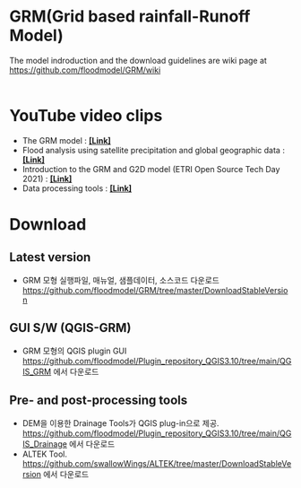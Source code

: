 # GRM(Grid based rainfall-Runoff Model)

The model indroduction and the download guidelines are wiki page at https://github.com/floodmodel/GRM/wiki
<br/><br/>

# YouTube video clips
- The GRM model : [**[Link]**](https://www.youtube.com/watch?v=w9sBGezkPes)  
- Flood analysis using satellite precipitation and global geographic data : [**[Link]**](https://www.youtube.com/watch?v=Kh92vCsdMs4)  
- Introduction to the GRM and G2D model (ETRI Open Source Tech Day 2021) : [**[Link]**](https://www.youtube.com/watch?v=OFRqzLPlD2Q)
- Data processing tools : [**[Link]**](https://www.youtube.com/watch?v=iC3Qa9iwcus&t=62s)  

# Download
## Latest version
* GRM 모형 실행파일, 매뉴얼, 샘플데이터, 소스코드 다운로드   
  https://github.com/floodmodel/GRM/tree/master/DownloadStableVersion
  
## GUI S/W (QGIS-GRM)
- GRM 모형의 QGIS plugin GUI  
  https://github.com/floodmodel/Plugin_repository_QGIS3.10/tree/main/QGIS_GRM 에서 다운로드

## Pre- and post-processing tools
- DEM을 이용한 Drainage Tools가 QGIS plug-in으로 제공. https://github.com/floodmodel/Plugin_repository_QGIS3.10/tree/main/QGIS_Drainage 에서 다운로드
- ALTEK Tool. https://github.com/swallowWings/ALTEK/tree/master/DownloadStableVersion 에서 다운로드  
